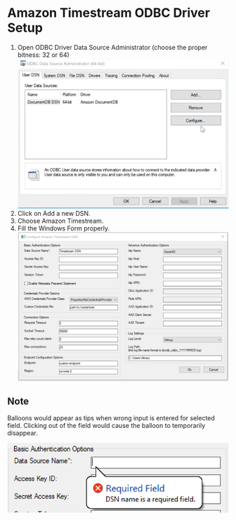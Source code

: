 # Amazon Timestream ODBC Driver Setup

1. Open ODBC Driver Data Source Administrator (choose the proper bitness: 32 or 64)
    ![ODBC Driver Data Source Administrator](../images/odbc-data-source-admin.png)
2. Click on Add a new DSN.
3. Choose Amazon Timestream.
4. Fill the Windows Form properly.
    ![Amazon Timestream DSN](../images/windows-dsn-configuration.png)

## Note

Balloons would appear as tips when wrong input is entered for selected field. Clicking out of the field would cause the balloon to temporarily disappear. 

![Example of Balloon](../images/windows-dsn-configuration-balloon.png)